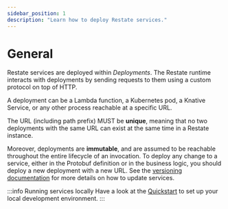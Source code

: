 ```yaml
---
sidebar_position: 1
description: "Learn how to deploy Restate services."
---
```


# General

Restate services are deployed within *Deployments*. The Restate runtime interacts with deployments by sending requests to them using a custom protocol on top of HTTP.

A deployment can be a Lambda function, a Kubernetes pod, a Knative Service, or any other process reachable at a specific URL.

The URL (including path prefix) MUST be **unique**, meaning that no two deployments with the same URL can exist at the same time in a Restate instance.

Moreover, deployments are **immutable**, and are assumed to be reachable throughout the entire lifecycle of an invocation. To deploy any change to a service, either in the Protobuf definition or in the business logic, you should deploy a new deployment with a new URL. See the [versioning documentation](/services/upgrades-removal) for more details on how to update services.


:::info Running services locally
Have a look at the [Quickstart](/quickstart) to set up your local development environment.
:::
